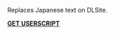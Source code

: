 Replaces Japanese text on DLSite.

>
**[GET USERSCRIPT](https://raw.github.com/Anon7404/DLStrans/master/Japanese%20DLSite%20translation.user.js)**

